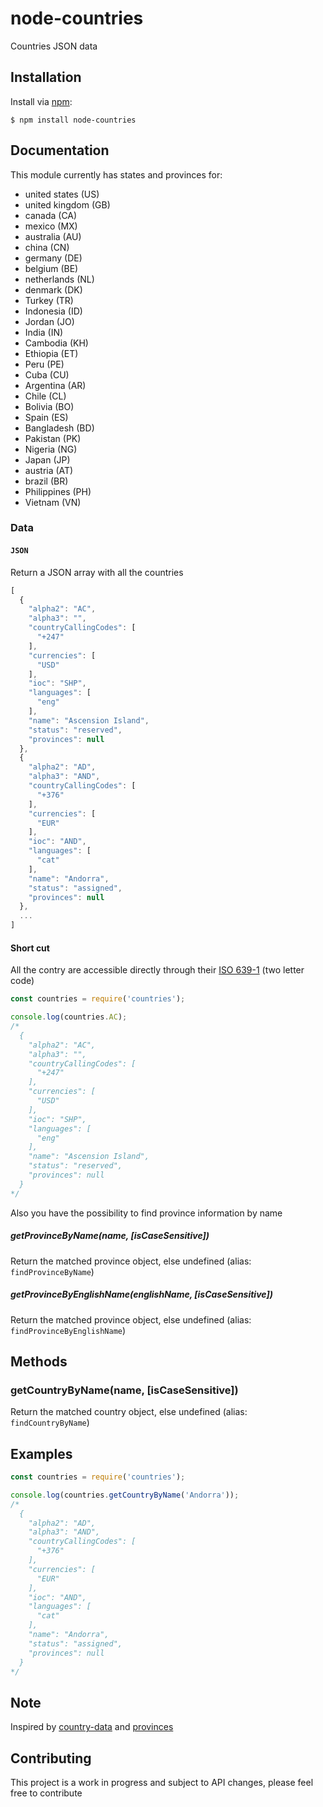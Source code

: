 # node-countries
Countries JSON data

## Installation

Install via [npm](https://www.npmjs.com/):

```
$ npm install node-countries
```

## Documentation

This module currently has states and provinces for:

* united states (US)
* united kingdom (GB)
* canada (CA)
* mexico (MX)
* australia (AU)
* china (CN)
* germany (DE)
* belgium (BE)
* netherlands (NL)
* denmark (DK)
* Turkey (TR)
* Indonesia (ID)
* Jordan (JO)
* India (IN)
* Cambodia (KH)
* Ethiopia (ET)
* Peru (PE)
* Cuba (CU)
* Argentina (AR)
* Chile (CL)
* Bolivia (BO)
* Spain (ES)
* Bangladesh (BD)
* Pakistan (PK)
* Nigeria (NG)
* Japan (JP)
* austria (AT)
* brazil (BR)
* Philippines (PH)
* Vietnam (VN)

### Data

#### `JSON`

Return a JSON array with all the countries
```javascript
[
  {
    "alpha2": "AC",
    "alpha3": "",
    "countryCallingCodes": [
      "+247"
    ],
    "currencies": [
      "USD"
    ],
    "ioc": "SHP",
    "languages": [
      "eng"
    ],
    "name": "Ascension Island",
    "status": "reserved",
    "provinces": null
  },
  {
    "alpha2": "AD",
    "alpha3": "AND",
    "countryCallingCodes": [
      "+376"
    ],
    "currencies": [
      "EUR"
    ],
    "ioc": "AND",
    "languages": [
      "cat"
    ],
    "name": "Andorra",
    "status": "assigned",
    "provinces": null
  },
  ...
]
```

#### Short cut

All the contry are accessible directly through their [ISO 639-1](http://en.wikipedia.org/wiki/ISO_639-1) (two letter code)
```javascript
const countries = require('countries');

console.log(countries.AC);
/*
  {
    "alpha2": "AC",
    "alpha3": "",
    "countryCallingCodes": [
      "+247"
    ],
    "currencies": [
      "USD"
    ],
    "ioc": "SHP",
    "languages": [
      "eng"
    ],
    "name": "Ascension Island",
    "status": "reserved",
    "provinces": null
  }
*/
```
Also you have the possibility to find province information by name

##### getProvinceByName(name, [isCaseSensitive])

Return the matched province object, else undefined (alias: `findProvinceByName`)

##### getProvinceByEnglishName(englishName, [isCaseSensitive])

Return the matched province object, else undefined (alias: `findProvinceByEnglishName`)


## Methods

### getCountryByName(name, [isCaseSensitive])

Return the matched country object, else undefined (alias: `findCountryByName`)

## Examples

````javascript
const countries = require('countries');

console.log(countries.getCountryByName('Andorra'));
/*
  {
    "alpha2": "AD",
    "alpha3": "AND",
    "countryCallingCodes": [
      "+376"
    ],
    "currencies": [
      "EUR"
    ],
    "ioc": "AND",
    "languages": [
      "cat"
    ],
    "name": "Andorra",
    "status": "assigned",
    "provinces": null
  }
*/
````

## Note

Inspired by [country-data](https://github.com/OpenBookPrices/country-data) and [provinces](https://github.com/substack/provinces)

## Contributing

This project is a work in progress and subject to API changes, please feel free to contribute
